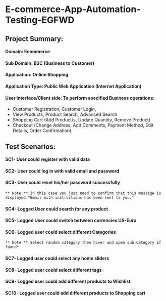 # **E-commerce-App-Automation-Testing-EGFWD**

## **Project Summary:**


#### **Domain:** Ecommerce

#### **Sub Domain:** B2C (Business to Customer)

#### **Application:** Online Shopping

#### **Application Type:** Public Web Application (Internet Application)

#### **User Interface/Client side:** To perform specified Business operations:

- Customer Registration, Customer Login,
- View Products, Product Search, Advanced Search
- Shopping Cart (Add Product/s, Update Quantity, Remove Product)
- Checkout (Change Address, Add Comments, Payment Method, Edit Details, Order Confirmation)

## **Test Scenarios:**
#### SC1- User could register with valid data
#### SC2- User could log in with valid email and password
#### SC3- User could reset his/her password successfully
`** Note ** in this case you just need to confirm that this message is displayed "Email with instructions has been sent to you."`
#### SC4- Logged User could search for any product
#### SC5- Logged User could switch between currencies US-Euro
#### SC6- Logged user could select different Categories
`** Note ** Select random category then hover and open sub-Category if found*`
#### SC7- Logged user could select any home sliders
#### SC8- Logged user could select different tags
#### SC9- Logged user could add different products to Wishlist
#### SC10- Logged user could add different products to Shopping cart
